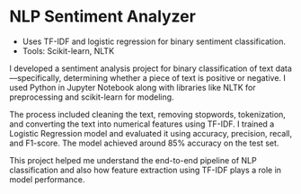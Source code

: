 # NLP Sentiment Analyzer

- Uses TF-IDF and logistic regression for binary sentiment classification.
- Tools: Scikit-learn, NLTK

I developed a sentiment analysis project for binary classification of text data—specifically, determining whether a piece of text is positive or negative. I used Python in Jupyter Notebook along with libraries like NLTK for preprocessing and scikit-learn for modeling.

The process included cleaning the text, removing stopwords, tokenization, and converting the text into numerical features using TF-IDF. I trained a Logistic Regression model and evaluated it using accuracy, precision, recall, and F1-score. The model achieved around 85% accuracy on the test set.

This project helped me understand the end-to-end pipeline of NLP classification and also how feature extraction using TF-IDF plays a role in model performance.
